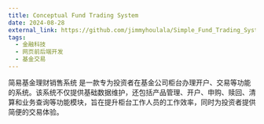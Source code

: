 ```yaml
---
title: Conceptual Fund Trading System
date: 2024-08-28
external_link: https://github.com/jimmyhoulala/Simple_Fund_Trading_System
tags:
  - 金融科技
  - 网页前后端开发
  - 基金交易
---
```


简易基金理财销售系统 是一款专为投资者在基金公司柜台办理开户、交易等功能的系统。该系统不仅提供基础数据维护，还包括产品管理、开户、申购、赎回、清算和业务查询等功能模块，旨在提升柜台工作人员的工作效率，同时为投资者提供简便的交易体验。
<!--more-->
